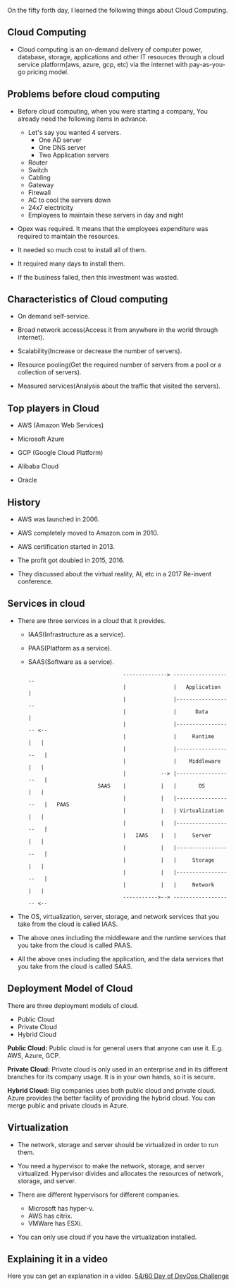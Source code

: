 On the fifty forth day, I learned the following things about Cloud Computing.

## Cloud Computing

- Cloud computing is an on-demand delivery of computer power, database, storage, applications and other IT resources through a cloud service platform(aws, azure, gcp, etc) via the internet with pay-as-you-go pricing model.

## Problems before cloud computing

- Before cloud computing, when you were starting a company, You already need the following items in advance.

    - Let's say you wanted 4 servers.
        - One AD server
        - One DNS server
        - Two Application servers
    - Router
    - Switch
    - Cabling
    - Gateway
    - Firewall
    - AC to cool the servers down
    - 24x7 electricity
    - Employees to maintain these servers in day and night

- Opex was required. It means that the employees expenditure was required to maintain the resources.

- It needed so much cost to install all of them.

- It required many days to install them.

- If the business failed, then this investment was wasted.

## Characteristics of Cloud computing

- On demand self-service.

- Broad network access(Access it from anywhere in the world through internet).

- Scalability(Increase or decrease the number of servers).

- Resource pooling(Get the required number of servers from a pool or a collection of servers).

- Measured services(Analysis about the traffic that visited the servers).

## Top players in Cloud

- AWS (Amazon Web Services)

- Microsoft Azure

- GCP (Google Cloud Platform)

- Alibaba Cloud

- Oracle

## History

- AWS was launched in 2006.

- AWS completely moved to Amazon.com in 2010.

- AWS certification started in 2013.

- The profit got doubled in 2015, 2016.

- They discussed about the virtual reality, AI, etc in a 2017 Re-invent conference.

## Services in cloud

- There are three services in a cloud that it provides.

    - IAAS(Infrastructure as a service).
    - PAAS(Platform as a service).
    - SAAS(Software as a service).

                                        --------------> -------------------
                                        |               |   Application   |
                                        |               |------------------
                                        |               |      Data       |
                                        |               |------------------ <--
                                        |               |     Runtime     |   |
                                        |               |------------------   |
                                        |               |    Middleware   |   |
                                        |           --> |------------------   |
                                SAAS    |           |   |       OS        |   |
                                        |           |   |------------------   |   PAAS
                                        |           |   | Virtualization  |   |
                                        |           |   |------------------   |
                                        |   IAAS    |   |     Server      |   |
                                        |           |   |------------------   |
                                        |           |   |     Storage     |   |
                                        |           |   |------------------   |
                                        |           |   |     Network     |   |
                                        ----------->--> ------------------- <--

- The OS, virtualization, server, storage, and network services that you take from the cloud is called IAAS.

- The above ones including the middleware and the runtime services that you take from the cloud is called PAAS.

- All the above ones including the application, and the data services that you take from the cloud is called SAAS.

## Deployment Model of Cloud

There are three deployment models of cloud.

- Public Cloud
- Private Cloud
- Hybrid Cloud

**Public Cloud:** Public cloud is for general users that anyone can use it. E.g. AWS, Azure, GCP.

**Private Cloud:** Private cloud is only used in an enterprise and in its different branches for its company usage. It is in your own hands, so it is secure.

**Hybrid Cloud:** Big companies uses both public cloud and private cloud. Azure provides the better facility of providing the hybrid cloud. You can merge public and private clouds in Azure.

## Virtualization

- The network, storage and server should be virtualized in order to run them.

- You need a hypervisor to make the network, storage, and server virtualized. Hypervisor divides and allocates the resources of network, storage, and server.

- There are different hypervisors for different companies.

    - Microsoft has hyper-v.
    - AWS has citrix.
    - VMWare has ESXi.

- You can only use cloud if you have the virtualization installed.

## **Explaining it in a video**

Here you can get an explanation in a video. [54/60 Day of DevOps Challenge]()